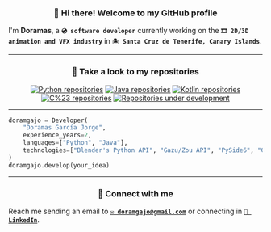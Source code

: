 <div align="center">
    <h3>👋 Hi there! Welcome to my GitHub profile</h3>
</div>

I'm **Doramas**, a **`💿 software developer`**
currently working on the **`🎞️ 2D/3D animation and VFX industry`**
in **`🏝️ Santa Cruz de Tenerife, Canary Islands`**.

---

<div align="center">
<h3>🧐 Take a look to my repositories</h3>
</div>

<div align="center">
    <a href="https://github.com/doramgajo?tab=repositories&language=python"><img alt="Python repositories" src="https://img.shields.io/badge/Python-3776ab?style=plastic"></a>
    <a href="https://github.com/doramgajo?tab=repositories&language=java"><img alt="Java repositories" src="https://img.shields.io/badge/Java-f0931c?style=plastic"></a>
    <a href="https://github.com/doramgajo?tab=repositories&language=kotlin"><img alt="Kotlin repositories" src="https://img.shields.io/badge/Kotlin-7f52ff?style=plastic"></a>
    <a href="https://github.com/doramgajo?tab=repositories&language=c%23"><img alt="C%23 repositories" src="https://img.shields.io/badge/C%23-68217A?style=plastic"></a>
    <a href="https://github.com/doramgajo?tab=repositories&q=archived%3Afalse+-repo%3Adoramgajo%2Fdoramgajo"><img alt="Repositories under development" src="https://img.shields.io/badge/Under%20development-4CAF50?style=plastic"></a>
</div>

---

```python
doramgajo = Developer(
    "Doramas García Jorge",
    experience_years=2,
    languages=["Python", "Java"],
    technologies=["Blender's Python API", "Gazu/Zou API", "PySide6", "Git", "SQL"],
)
doramgajo.develop(your_idea)
```

---

<div align="center">
<h3>🔗 Connect with me</h3>
</div>

Reach me sending an email to [**`✉️ doramgajo@gmail.com`**](mailto:doramgajo@gmail.com) or connecting in [**`💼 LinkedIn`**](https://www.linkedin.com/in/doramgajo/).
